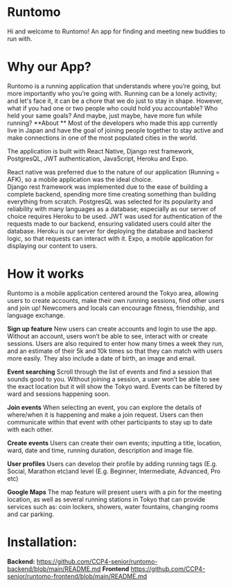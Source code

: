 # Runtomo
Hi and welcome to Runtomo! An app for finding and meeting new buddies to run with.

# Why our App?
Runtomo is a running application that understands where you’re going, but more importantly who you’re going with. Running can be a lonely activity; and let's face it, it can be a chore that we do just to stay in shape.  However, what if you had one or two people who could hold you accountable? Who held your same goals? And maybe, just maybe, have more fun while running?
**About **
Most of the developers who made this app currently live in Japan and have the goal of joining people together to stay active and make connections in one of the most populated cities in the world.  

The application is built with React Native, Django rest framework, PostgresQL, JWT authentication, JavaScript, Heroku and Expo.

React native was preferred due to the nature of our application (Running = AFK), so a mobile application was the ideal choice.  
Django rest framework was implemented due to the ease of building a complete backend, spending more time creating something than building everything from scratch.
PostgresQL was selected for its popularity and reliability with many languages as a database; especially as our server of choice requires Heroku to be used.
JWT was used for authentication of the requests made to our backend, ensuring validated users could alter the database.
Heroku is our server for deploying the database and backend logic, so that requests can interact with it.
Expo, a mobile application for displaying our content to users.


# How it works

Runtomo is a mobile application centered around the Tokyo area, allowing users to create accounts, make their own running sessions, find other users and join up!  Newcomers and locals can encourage fitness, friendship, and language exchange.  

**Sign up feature**
New users can create accounts and login to use the app.  Without an account, users won’t be able to see, interact with or create sessions.
Users are also required to enter how many times a week they run, and an estimate of their 5k and 10k times so that they can match with users more easily.  They also include a date of birth, an image and email.

**Event searching**
Scroll through the list of events and find a session that sounds good to you. Without joining a session, a user won’t be able to see the exact location but it will show the Tokyo ward.  Events can be filtered by ward and sessions happening soon.

**Join events**
When selecting an event, you can explore the details of where/when it is happening and make a join request.
Users can then communicate within that event with other participants to stay up to date with each other.

**Create events**
Users can create their own events; inputting a title, location, ward, date and time, running duration, description and image file.

**User profiles**
Users can develop their profile by adding running tags (E.g. Social, Marathon etc)and level (E.g. Beginner, Intermediate, Advanced, Pro etc)

**Google Maps**
The map feature will present users with a pin for the meeting location, as well as several running stations in Tokyo that can provide services such as: coin lockers, showers, water fountains, changing rooms and car parking.

# Installation:
**Backend:**
https://github.com/CCP4-senior/runtomo-backend/blob/main/README.md
**Frontend**
https://github.com/CCP4-senior/runtomo-frontend/blob/main/README.md
